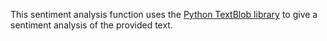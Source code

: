 This sentiment analysis function uses the [Python TextBlob library](https://textblob.readthedocs.io) to give a sentiment analysis of the provided text.

